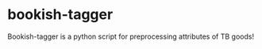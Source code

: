 bookish-tagger
==============

Bookish-tagger is a python script for preprocessing attributes of TB goods!
